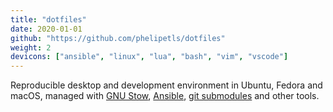 ```yaml
---
title: "dotfiles"
date: 2020-01-01
github: "https://github.com/phelipetls/dotfiles"
weight: 2
devicons: ["ansible", "linux", "lua", "bash", "vim", "vscode"]
---
```


Reproducible desktop and development environment in Ubuntu, Fedora and macOS,
managed with [GNU Stow](https://www.gnu.org/software/stow/manual/stow.html),
[Ansible](https://www.ansible.com/), [git
submodules](https://git-scm.com/book/en/v2/Git-Tools-Submodules) and other
tools.
